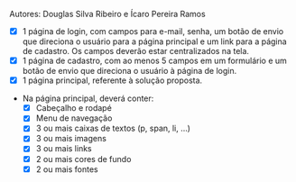 Autores: Douglas Silva Ribeiro e Ícaro Pereira Ramos

- [x] 1 página de login, com campos para e-mail, senha, um botão de envio que direciona o usuário para a página principal e um link para a página de cadastro. Os campos deverão estar centralizados na tela.
- [x] 1 página de cadastro, com ao menos 5 campos em um formulário e um botão de envio que direciona o usuário à página de login.
- [x] 1 página principal, referente à solução proposta.

- Na página principal, deverá conter:
  - [x] Cabeçalho e rodapé
  - [x] Menu de navegação
  - [x] 3 ou mais caixas de textos (p, span, li, …)
  - [x] 3 ou mais imagens
  - [x] 3 ou mais links
  - [x] 2 ou mais cores de fundo
  - [x] 2 ou mais fontes
